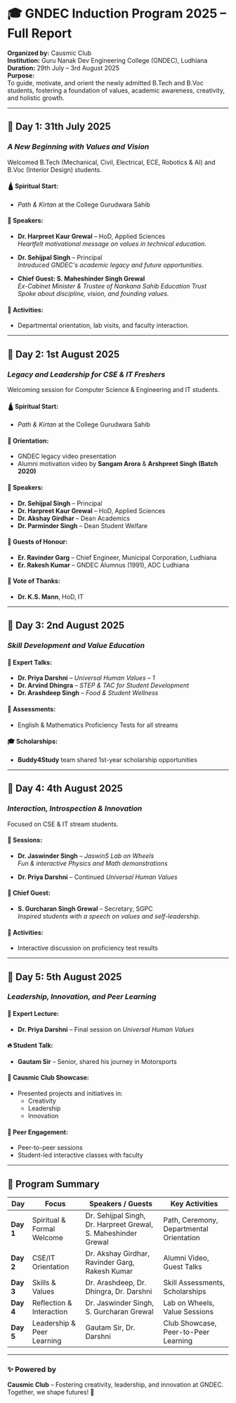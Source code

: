 # 🎓 GNDEC Induction Program 2025 – Full Report

**Organized by:** Causmic Club  
**Institution:** Guru Nanak Dev Engineering College (GNDEC), Ludhiana  
**Duration:** 29th July – 3rd August 2025  
**Purpose:**  
To guide, motivate, and orient the newly admitted B.Tech and B.Voc students, fostering a foundation of values, academic awareness, creativity, and holistic growth.

---

## 📅 Day 1: 31th July 2025  
### *A New Beginning with Values and Vision*

Welcomed B.Tech (Mechanical, Civil, Electrical, ECE, Robotics & AI) and B.Voc (Interior Design) students.

#### 🛕 Spiritual Start:
- *Path & Kirtan* at the College Gurudwara Sahib

#### 🎤 Speakers:
- **Dr. Harpreet Kaur Grewal** – HoD, Applied Sciences  
  _Heartfelt motivational message on values in technical education._

- **Dr. Sehijpal Singh** – Principal  
  _Introduced GNDEC's academic legacy and future opportunities._

- **Chief Guest: S. Maheshinder Singh Grewal**  
  _Ex-Cabinet Minister & Trustee of Nankana Sahib Education Trust_  
  _Spoke about discipline, vision, and founding values._

#### 🧭 Activities:
- Departmental orientation, lab visits, and faculty interaction.

---

## 📅 Day 2: 1st August 2025  
### *Legacy and Leadership for CSE & IT Freshers*

Welcoming session for Computer Science & Engineering and IT students.

#### 🛕 Spiritual Start:
- *Path & Kirtan* at the College Gurudwara Sahib

#### 🎥 Orientation:
- GNDEC legacy video presentation
- Alumni motivation video by **Sangam Arora** & **Arshpreet Singh (Batch 2020)**

#### 🎤 Speakers:
- **Dr. Sehijpal Singh** – Principal  
- **Dr. Harpreet Kaur Grewal** – HoD, Applied Sciences  
- **Dr. Akshay Girdhar** – Dean Academics  
- **Dr. Parminder Singh** – Dean Student Welfare  

#### 🌟 Guests of Honour:
- **Er. Ravinder Garg** – Chief Engineer, Municipal Corporation, Ludhiana  
- **Er. Rakesh Kumar** – GNDEC Alumnus (1991), ADC Ludhiana  

#### 📝 Vote of Thanks:
- **Dr. K.S. Mann**, HoD, IT

---

## 📅 Day 3: 2nd August 2025  
### *Skill Development and Value Education*

#### 🧠 Expert Talks:
- **Dr. Priya Darshni** – *Universal Human Values – 1*  
- **Dr. Arvind Dhingra** – *STEP & TAC for Student Development*  
- **Dr. Arashdeep Singh** – *Food & Student Wellness*

#### 📝 Assessments:
- English & Mathematics Proficiency Tests for all streams

#### 🎓 Scholarships:
- **Buddy4Study** team shared 1st-year scholarship opportunities

---

## 📅 Day 4: 4th August 2025  
### *Interaction, Introspection & Innovation*

Focused on CSE & IT stream students.

#### 🧪 Sessions:
- **Dr. Jaswinder Singh** – *JaswinS Lab on Wheels*  
  _Fun & interactive Physics and Math demonstrations_

- **Dr. Priya Darshni** – Continued *Universal Human Values*

#### 🎤 Chief Guest:
- **S. Gurcharan Singh Grewal** – Secretary, SGPC  
  _Inspired students with a speech on values and self-leadership._

#### 💬 Activities:
- Interactive discussion on proficiency test results

---

## 📅 Day 5: 5th August 2025  
### *Leadership, Innovation, and Peer Learning*

#### 🧠 Expert Lecture:
- **Dr. Priya Darshni** – Final session on *Universal Human Values*

#### 🔥 Student Talk:
- **Gautam Sir** – Senior, shared his journey in Motorsports

#### 🚀 Causmic Club Showcase:
- Presented projects and initiatives in:
  - Creativity
  - Leadership
  - Innovation

#### 🤝 Peer Engagement:
- Peer-to-peer sessions
- Student-led interactive classes with faculty

---

## 📌 Program Summary

| Day | Focus | Speakers / Guests | Key Activities |
|-----|-------|--------------------|----------------|
| **Day 1** | Spiritual & Formal Welcome | Dr. Sehijpal Singh, Dr. Harpreet Grewal, S. Maheshinder Grewal | Path, Ceremony, Departmental Orientation |
| **Day 2** | CSE/IT Orientation | Dr. Akshay Girdhar, Ravinder Garg, Rakesh Kumar | Alumni Video, Guest Talks |
| **Day 3** | Skills & Values | Dr. Arashdeep, Dr. Dhingra, Dr. Darshni | Skill Assessments, Scholarships |
| **Day 4** | Reflection & Interaction | Dr. Jaswinder Singh, S. Gurcharan Grewal | Lab on Wheels, Value Sessions |
| **Day 5** | Leadership & Peer Learning | Gautam Sir, Dr. Darshni | Club Showcase, Peer-to-Peer Learning |

---

### ✨ Powered by  
**Causmic Club** – Fostering creativity, leadership, and innovation at GNDEC.  
Together, we shape futures! 🚀

